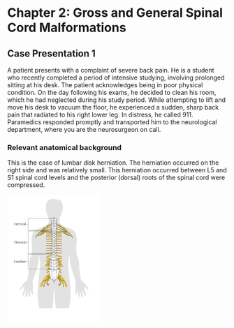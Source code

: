 # Chapter 2: Gross and General Spinal Cord Malformations
## Case Presentation 1

A patient presents with a complaint of severe back pain. He is a student who recently completed a period of intensive studying, involving prolonged sitting at his desk. The patient acknowledges being in poor physical condition. On the day following his exams, he decided to clean his room, which he had neglected during his study period. While attempting to lift and move his desk to vacuum the floor, he experienced a sudden, sharp back pain that radiated to his right lower leg. In distress, he called 911. Paramedics responded promptly and transported him to the neurological department, where you are the neurosurgeon on call.


### Relevant anatomical background
This is the case of lumbar disk herniation. The herniation occurred on the right side and was relatively small. This herniation occurred between L5 and S1 spinal cord levels and the posterior (dorsal) roots of the spinal cord were compressed.

![Image](./spinal%20cord%20overview.png)

